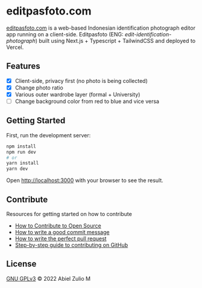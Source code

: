 # editpasfoto.com

[editpasfoto.com](editpasfoto.com) is a web-based Indonesian identification photograph editor app running on a client-side. Editpasfoto (ENG: _edit-identification-photograph_) built using Next.js + Typescript + TailwindCSS and deployed to Vercel.

## Features

- [x] Client-side, privacy first (no photo is being collected)
- [x] Change photo ratio
- [x] Various outer wardrobe layer (formal + University)
- [ ] Change background color from red to blue and vice versa

## Getting Started

First, run the development server:

```bash
npm install
npm run dev
# or
yarn install
yarn dev
```

Open [http://localhost:3000](http://localhost:3000) with your browser to see the result.

## Contribute

Resources for getting started on how to contribute

- [How to Contribute to Open Source](https://opensource.guide/how-to-contribute/)
- [How to write a good commit message ](https://dev.to/chrissiemhrk/git-commit-message-5e21)
- [How to write the perfect pull request](https://github.blog/2015-01-21-how-to-write-the-perfect-pull-request/)
- [Step-by-step guide to contributing on GitHub](https://www.dataschool.io/how-to-contribute-on-github/)

## License

[GNU GPLv3](https://choosealicense.com/licenses/gpl-3.0/) © 2022 Abiel Zulio M
